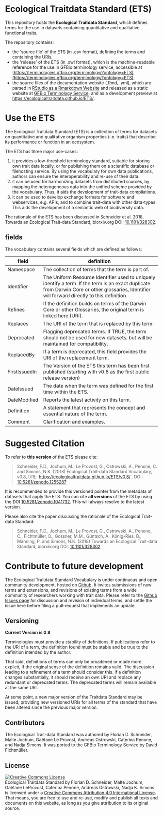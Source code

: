 # Ecological Traitdata Standard (ETS)

This repository hosts the **Ecological Traitdata Standard**, which defines terms for the use in datasets containing quantitative and qualitative functional traits. 

The repository contains: 

- the 'source file' of the ETS (in .csv format), defining the terms and containing the URIs.
- the 'release' of the ETS (in .owl format), which is the machine-readable reference for the use in GFBio terminology service, accessible at [https://terminologies.gfbio.org/terminology/?ontology=ETS](https://terminologies.gfbio.org/terminology/?ontology=ETS).  
- the source files of the documentation website (.Rmd, .yml), which are parsed in [RStudio as a Rmarkdown Website](http://rmarkdown.rstudio.com/rmarkdown_websites.html) and released as a static website at [GFBio Terminology Service](https://terminologies.gfbio.org/terms/ets/pages/), and as a development preview at https://ecologicaltraitdata.github.io/ETS/. 

# Use the ETS

The Ecological Traitdata Standard (ETS) is a collection of terms for datasets on quantitative and qualitative organism properties (i.e. traits) that describe its performance or function in an ecosystem. 

The ETS has three major use-cases:

1. it provides a low-threshold terminology standard, suitable for storing own trait data locally, or for publishing them on a scientific database or filehosting service. By using the vocabulary for own data publications, authors can ensure the interoperability and re-use of their data. 
2. it can be used for harmonizing datasets from distributed sources, by mapping the heterogeneous data into the unified scheme provided by the vocabulary. Thus, it aids the development of trait-data compilations. 
3. it can be used to develop exchange formats for software and webservices, e.g. APIs, and to combine trait-data with other data-types. This aids the development of a semantic web of biodiversity data. 

The rationale of the ETS has been discussed in Schneider et al. 2018, Towards an Ecological Trait-data Standard, biorxiv.org DOI: [10.1101/328302](https://doi.org/10.1101/328302).

## fields

The vocabulary contains several fields which are defined as follows: 

| field        | definition                          |
|--------------|-------------------------------------|
| Namespace    | The collection of terms that the term is part of.   | 
| Identifier   | The Uniform Resource Identifier used to uniquely identify a term.  If the term is an exact duplicate from Darwin Core or other glossaries, Identifier will forward directly to this definition. |
| Refines      | If the definition builds on terms of the Darwin Core or other Glossaries, the original term is linked here (URI). |
| Replaces     | The URI of the term  that is replaced by this term. | 
| Deprecated   | Flagging deprecated terms. If TRUE, the term should not be used for new datasets, but will be maintained for compatibility. |
| ReplacedBy   | If a term is deprecated, this field provides the URI of the  replacement term. |
| FirstIssuedIn | The Version of the ETS this term has been first published (starting with v0.8 as the first public release version)  | 
| DateIssued   | The date when the term was defined for the first time within the ETS. | 
| DateModified | Reports the latest activity on this term.  | 
| Definition   | A statement that represents the concept and essential nature of the term.  | 
| Comment      | Clarification and examples. |

# Suggested Citation

To refer to **this version** of the ETS please cite: 
  
> Schneider, F.D., Jochum, M., Le Provost, G., Ostrowski, A., Penone, C. and Simons, N.K. (2018) Ecological Trait-data Standard Vocabulary, v0.8, URL: https://ecologicaltraitdata.github.io/ETS/v0.8/ , DOI: [10.5281/zenodo.1255287](https://doi.org/10.5281/zenodo.1255287)  

It is recommended to provide this versioned pointer from the metadata of datasets that apply the ETS. You can cite **all versions** of the ETS by using the DOI [10.5281/zenodo.1041732](https://doi.org/10.5281/zenodo.1041732). This will always resolve to the latest version.  

Please also cite the paper discussing the rationale of the Ecological Trait-data Standard: 

> Schneider, F.D., Jochum, M., Le Provost, G., Ostrowski, A., Penone, C., Fichtmüller, D., Gossner, M.M., Güntsch, A., König-Ries, B., Manning, P. and Simons, N.K. (2018) Towards an Ecological Trait-data Standard, biorxiv.org DOI: [10.1101/328302](https://doi.org/10.1101/328302) 


# Contribute to future development

The Ecological Traitdata Standard Vocabulary is under continuous and open community development, hosted on [Github](https://github.com/EcologicalTraitData/ETS). It invites submissions of new terms and extensions, and revisions of existing terms from a wide community of researchers working with trait data.
Please refer to the [Github Issues page](https://github.com/EcologicalTraitData/ETS/issues) for discussion and revision of individual terms, and settle the issue here before filing a pull-request that implements an update. 

## Versioning

**Current Version is 0.8**

Terminologies must provide a stability of definitions. If publications refer to the URI of a term, the definition found must be stable and be true to the definition intended by the author.

That said, definitions of terms can only be broadened or made more explicit, if the original sense of the definition remains valid. The discussion leading to a refinement of a term should consider this. If a definition changes substantially, it should receive an own URI and replace any redundant or deprecated terms. The deprecated terms will remain available at the same URI. 

At some point, a new major version of the Traitdata Standard may be issued, providing new versioned URIs for all terms of the standard that have been altered since the previous major version. 

## Contributors

The Ecological Trait-data Standard  was authored by Florian D. Schneider, Malte Jochum, Gaëtane Le Provost, Andreas Ostrowski, Caterina Penone, and Nadja Simons. It was ported to the GFBio Terminology Service by David Fichtmüller. 

## License

<a rel="license" href="http://creativecommons.org/licenses/by/4.0/"><img alt="Creative Commons License" style="border-width:0" src="https://i.creativecommons.org/l/by/4.0/88x31.png" /></a><br /><span xmlns:dct="http://purl.org/dc/terms/" property="dct:title">Ecological Traitdata Standard </span> by <span xmlns:cc="http://creativecommons.org/ns#" property="cc:attributionName">Florian D. Schneider, Malte Jochum, Gaëtane LeProvost, Caterina Penone, Andreas Ostrowski, Nadja K. Simons</span> is licensed under a <a rel="license" href="http://creativecommons.org/licenses/by/4.0/">Creative Commons Attribution 4.0 International License</a>. That means, you are free to use and re-use, modify and publish all texts and documents on this website, as long as you give attribution to its original source. 

